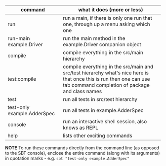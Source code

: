 | command | what it does (more or less) |
| ------- | --------------------------- |
| run     | run a main, if there is only one run that one, through up a menu asking which one |
| run-main example.Driver | run the main method in the example.Driver companion object | 
| compile                 | compile everything in the src/main hierarchy
| test:compile            | compile everything in the src/main and src/test hierarchy what's nice here is that once this is run then one can use tab command completion of package and class names |
| test                    | run all tests in src/test hierarchy |
| test-only example.AdderSpec | run all tests in example.AdderSpec |
| console  | run an interactive shell session, also knows as REPL |
| help     | lists other exciting commands |

**NOTE** To run these commands directly from the command line (as opposed to the SBT console),
enclose the entire command (along with its arguments) in quotation marks - e.g. `sbt "test-only example.AdderSpec"`
